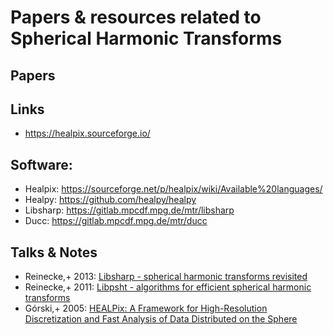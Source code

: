 # Papers & resources related to Spherical Harmonic Transforms

## Papers

## Links
- https://healpix.sourceforge.io/

## Software:
- Healpix: https://sourceforge.net/p/healpix/wiki/Available%20languages/
- Healpy: https://github.com/healpy/healpy
- Libsharp: https://gitlab.mpcdf.mpg.de/mtr/libsharp
- Ducc: https://gitlab.mpcdf.mpg.de/mtr/ducc

## Talks & Notes
* Reinecke,+ 2013: [Libsharp - spherical harmonic transforms revisited](https://ui.adsabs.harvard.edu/abs/2013A&A...554A.112R)
* Reinecke,+ 2011: [Libpsht - algorithms for efficient spherical harmonic transforms](https://ui.adsabs.harvard.edu/abs/2011A&A...526A.108R)
* Górski,+ 2005: [HEALPix: A Framework for High-Resolution Discretization and Fast Analysis of Data Distributed on the Sphere](https://ui.adsabs.harvard.edu/abs/2005ApJ...622..759G)
